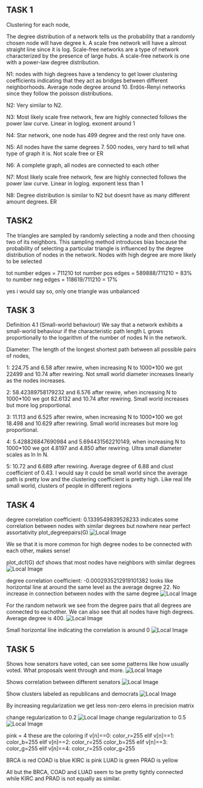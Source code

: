 ## TASK 1
Clustering for each node, 

The degree distribution of a network tells us the probability that a randomly chosen node will have degree k. A scale free network will have a almost straight line since it is log. Scale-free networks are a type of network characterized by the presence of large hubs. A scale-free network is one with a power-law degree distribution.

N1: nodes with high degrees have a tendency to get lower clustering coefficients indicating that they act as bridges between different neighborhoods. Average node degree around 10. Erdös-Renyi networks since they follow the poisson distributions.

N2: Very similar to N2.

N3: Most likely scale free network, few are highly connected follows the power law curve. Linear in loglog. exonent around 1

N4: Star network, one node has 499 degree and the rest only have one.

N5: All nodes have the same degrees 7. 500 nodes, very hard to tell what type of graph it is. Not scale free or ER

N6: A complete graph, all nodes are connected to each other

N7: Most likely scale free network, few are highly connected follows the power law curve. Linear in loglog. exponent less than 1

N8: Degree distribution is similar to N2 but doesnt have as many different amount degrees. ER

## TASK2

The triangles are sampled by randomly selecting a node and then choosing two of its neighbors. This sampling method introduces bias because the probability of selecting a particular triangle is influenced by the degree distribution of nodes in the network. Nodes with high degree are more likely to be selected

tot number edges = 711210
tot number pos edges = 589888/711210 = 83%
to number neg edges = 118619/711210 = 17%

yes i would say so, only one triangle was unbalanced

## TASK 3
Definition 4.1 (Small-world behaviour) We say that a network exhibits a small-world behaviour if the characteristic path length L grows proportionally to the logarithm of the number of nodes N in the network.

Diameter: The length of the longest shortest path between all possible pairs of nodes,

1: 224.75 and 6.58 after rewire, when increasing N to 1000*100 we got 22499 and 10.74 after rewiring. Not small world diameter increases linearly as the nodes increases.

2: 58.42389758179232 and 6.576 after rewire,  when increasing N to 1000*100 we got 82.6132 and 10.74 after rewiring. Small world increases but more log proportional.

3: 11.113 and 6.525 after rewire, when increasing N to 1000*100 we got 18.498 and 10.629 after rewiring. Small world increases but more log proportional.

4: 5.428826847690984 and 5.694431562210149, when increasing N to 1000*100 we got 4.8197 and 4.850 after rewiring. Ultra small diameter scales as ln ln N.

5: 10.72 and 6.689 after rewiring. Average degree of 6.88 and clust coefficient of 0.43. I would say it could be small world since the average path is pretty low and the clustering coefficient is pretty high. Like real life small world, clusters of people in different regions

## TASK 4

degree correlation coefficient:  0.1339549839528233
indicates some correlation between nodes with similar degrees but nowhere near perfect assortativity
plot_degreepairs(G) 
![Local Image](task4/Figure_1.png)

We se that it is more common for high degree nodes to be connected with each other, makes sense!


plot_dcf(G)
dcf shows that most nodes have neighbors with similar degrees
![Local Image](task4/Figure_2.png)

degree correlation coefficient:  -0.0002935212919101382
looks like horizontal line at around the same level as the average degree 22. No increase in connection between nodes with the same degree
![Local Image](task4/Figure_3.png)

For the random network we see from the degree pairs that all degrees are connected to eachother. We can also see that all nodes have high degrees. Average degree is 400.
![Local Image](task4/Figure_4.png)

Small horizontal line indicating the correlation is around 0
![Local Image](task4/Figure_5.png)

## TASK 5
Shows how senators have voted, can see some patterns like how usually voted. What proposals went through and more. 
![Local Image](task5/spy.png)

Shows correlation between different senators
![Local Image](task5/precission.png)

Show clusters labeled as republicans and democrats
![Local Image](task5/geph_lasso.png)

By increasing regularization we get less non-zero elems in precision matrix

change regularization to 0.2
![Local Image](task5/02_regul.png)
change regularization to 0.5
![Local Image](task5/05_regul.png)

pink = 4
these are the coloring
if v[n]==0:
    color_r=255
elif v[n]==1:
    color_b=255
elif v[n]==2:
    color_r=255
    color_b=255
elif v[n]==3:
    color_g=255
elif v[n]==4:
    color_r=255
    color_g=255

BRCA is red
COAD is blue
KIRC is pink
LUAD is green
PRAD is yellow

All but the BRCA, COAD and LUAD seem to be pretty tightly connected while KIRC and PRAD is not equally as similar.
